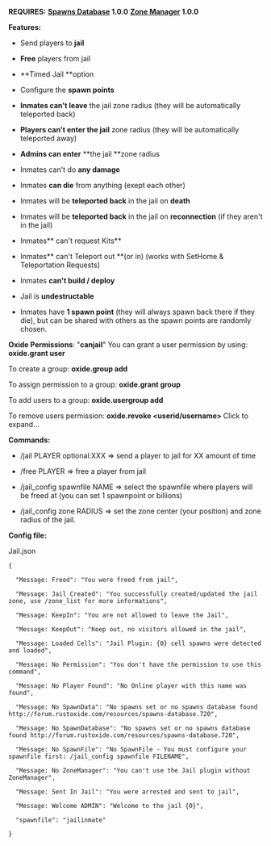 **REQUIRES:**
****[Spawns Database](http://oxidemod.org/plugins/spawns-database.952/) 1.0.0****
****[Zone Manager](http://oxidemod.org/plugins/zone-manager.943/) 1.0.0****

**Features:**

- Send players to **jail**

- **Free** players from jail

- **Timed Jail **option

- Configure the **spawn points**

- **Inmates can't leave** the jail zone radius (they will be automatically teleported back)

- **Players can't enter the jail** zone radius (they will be automatically teleported away)

- **Admins can enter** **the jail **zone radius

- Inmates can't do **any damage**

- Inmates **can die** from anything (exept each other)

- Inmates will be **teleported back** in the jail on **death**

- Inmates will be **teleported back** in the jail on **reconnection** (if they aren't in the jail)

- Inmates** can't request Kits**

- Inmates** can't Teleport out **(or in) (works with SetHome & Teleportation Requests)

- Inmates **can't build / deploy**

- Jail is **undestructable**

- Inmates have **1 spawn point** (they will always spawn back there if they die), but can be shared with others as the spawn points are randomly chosen.

**Oxide Permissions**: "**canjail**"
You can grant a user permission by using:
**oxide.grant user <username> <permission>**

To create a group:
**oxide.group add <groupname>**

To assign permission to a group:
**oxide.grant group <groupname> <permission>**

To add users to a group:
**oxide.usergroup add <username> <groupname>**

To remove users permission:
**oxide.revoke <userid/username> <group> <permission>**
Click to expand...

**Commands:**

- /jail PLAYER optional:XXX => send a player to jail for XX amount of time

- /free PLAYER => free a player from jail

- /jail_config spawnfile NAME => select the spawnfile where players will be freed at (you can set 1 spawnpoint or billions)

- /jail_config zone RADIUS => set the zone center (your position) and zone radius of the jail.

**Config file:**

Jail.json

````
{

  "Message: Freed": "You were freed from jail",

  "Message: Jail Created": "You successfully created/updated the jail zone, use /zone_list for more informations",

  "Message: KeepIn": "You are not allowed to leave the Jail",

  "Message: KeepOut": "Keep out, no visitors allowed in the jail",

  "Message: Loaded Cells": "Jail Plugin: {0} cell spawns were detected and loaded",

  "Message: No Permission": "You don't have the permission to use this command",

  "Message: No Player Found": "No Online player with this name was found",

  "Message: No SpawnData": "No spawns set or no spawns database found http://forum.rustoxide.com/resources/spawns-database.720",

  "Message: No SpawnDatabase": "No spawns set or no spawns database found http://forum.rustoxide.com/resources/spawns-database.720",

  "Message: No SpawnFile": "No SpawnFile - You must configure your spawnfile first: /jail_config spawnfile FILENAME",

  "Message: No ZoneManager": "You can't use the Jail plugin without ZoneManager",

  "Message: Sent In Jail": "You were arrested and sent to jail",

  "Message: Welcome ADMIN": "Welcome to the jail {0}",

  "spawnfile": "jailinmate"

}
````